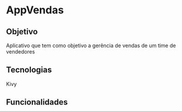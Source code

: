 # AppVendas

## Objetivo
Aplicativo que tem como objetivo a gerência de vendas de um time de vendedores

## Tecnologias 
Kivy


## Funcionalidades


